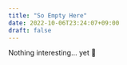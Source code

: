 ```yaml
---
title: "So Empty Here"
date: 2022-10-06T23:24:07+09:00
draft: false
---
```


Nothing interesting... yet 🤭